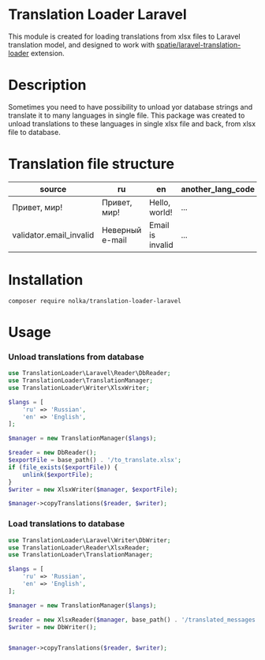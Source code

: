 # Translation Loader Laravel
This module is created for loading translations from xlsx files to Laravel translation model, and designed to work with 
[spatie/laravel-translation-loader](https://github.com/spatie/laravel-translation-loader) extension.

# Description

Sometimes you need to have possibility to unload yor database strings and translate it to many languages in single file. 
This package was created to unload translations to these languages in single xlsx file and back, from xlsx file to database.

# Translation file structure

| source                 | ru             | en              | another_lang_code |
|------------------------|----------------|-----------------|-------------------|
|Привет, мир!            |Привет, мир!    |Hello, world!    | ...               |
|validator.email_invalid |Неверный e-mail |Email is invalid | ...               |

# Installation
`composer require nolka/translation-loader-laravel`

# Usage

### Unload translations from database
```php
use TranslationLoader\Laravel\Reader\DbReader;
use TranslationLoader\TranslationManager;
use TranslationLoader\Writer\XlsxWriter;

$langs = [
    'ru' => 'Russian',
    'en' => 'English',
];

$manager = new TranslationManager($langs);

$reader = new DbReader();
$exportFile = base_path() . '/to_translate.xlsx';
if (file_exists($exportFile)) {
    unlink($exportFile);
}
$writer = new XlsxWriter($manager, $exportFile);

$manager->copyTranslations($reader, $writer);
```

### Load translations to database

```php
use TranslationLoader\Laravel\Writer\DbWriter;
use TranslationLoader\Reader\XlsxReader;
use TranslationLoader\TranslationManager;

$langs = [
    'ru' => 'Russian',
    'en' => 'English',
];

$manager = new TranslationManager($langs);

$reader = new XlsxReader($manager, base_path() . '/translated_messages.xlsx');
$writer = new DbWriter();


$manager->copyTranslations($reader, $writer);
```
